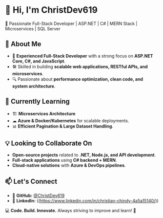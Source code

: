 # 👋 Hi, I'm ChristDev619

🚀 Passionate Full-Stack Developer | ASP.NET | C# | MERN Stack | Microservices | SQL Server

## 👀 About Me
- 🎯 **Experienced Full-Stack Developer** with a strong focus on **ASP.NET Core, C#, and JavaScript**.
- 🛠️ Skilled in building **scalable web applications, RESTful APIs, and microservices**.
- 🔍 Passionate about **performance optimization, clean code, and system architecture**.

## 🌱 Currently Learning
- 🏗 **Microservices Architecture**
- ☁ **Azure & Docker/Kubernetes** for scalable deployments.
- 📊 **Efficient Pagination & Large Dataset Handling**.

## 💡 Looking to Collaborate On
- **Open-source projects** related to **.NET, Node.js, and API development**.
- **Full-stack applications** using **C# backend + MERN**.
- **Cloud-native solutions** with **Azure & DevOps pipelines**.

## 📫 Let's Connect
- 🔗 **GitHub:** [@ChristDev619](https://github.com/ChristDev619)
- 💼 **LinkedIn:** ((https://www.linkedin.com/in/christian-chindy-4a5a15140/))


💻 **Code. Build. Innovate.** Always striving to improve and learn! 🚀
